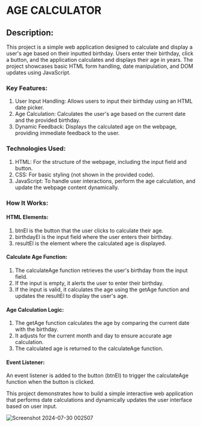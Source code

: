 # AGE CALCULATOR
## Description:
This project is a simple web application designed to calculate and display a user's age based on their inputted birthday. 
Users enter their birthday, click a button, and the application calculates and displays their age in years. 
The project showcases basic HTML form handling, date manipulation, and DOM updates using JavaScript.

### Key Features:
1. User Input Handling: Allows users to input their birthday using an HTML date picker.
2. Age Calculation: Calculates the user's age based on the current date and the provided birthday.
3. Dynamic Feedback: Displays the calculated age on the webpage, providing immediate feedback to the user.

### Technologies Used:
1. HTML: For the structure of the webpage, including the input field and button.
2. CSS: For basic styling (not shown in the provided code).
3. JavaScript: To handle user interactions, perform the age calculation, and update the webpage content dynamically.

### How It Works:
#### HTML Elements:
1. btnEl is the button that the user clicks to calculate their age.
2. birthdayEl is the input field where the user enters their birthday.
3. resultEl is the element where the calculated age is displayed.

#### Calculate Age Function:
1. The calculateAge function retrieves the user's birthday from the input field.
2. If the input is empty, it alerts the user to enter their birthday.
3. If the input is valid, it calculates the age using the getAge function and updates the resultEl to display the user's age.

#### Age Calculation Logic:
1. The getAge function calculates the age by comparing the current date with the birthday.
2. It adjusts for the current month and day to ensure accurate age calculation.
3. The calculated age is returned to the calculateAge function.

#### Event Listener:
An event listener is added to the button (btnEl) to trigger the calculateAge function when the button is clicked.

This project demonstrates how to build a simple interactive web application that performs date calculations and dynamically updates the user interface based on user input.

![Screenshot 2024-07-30 002507](https://github.com/user-attachments/assets/d29e372d-2f0b-41a0-8d9b-3b3afe56e4e7)
